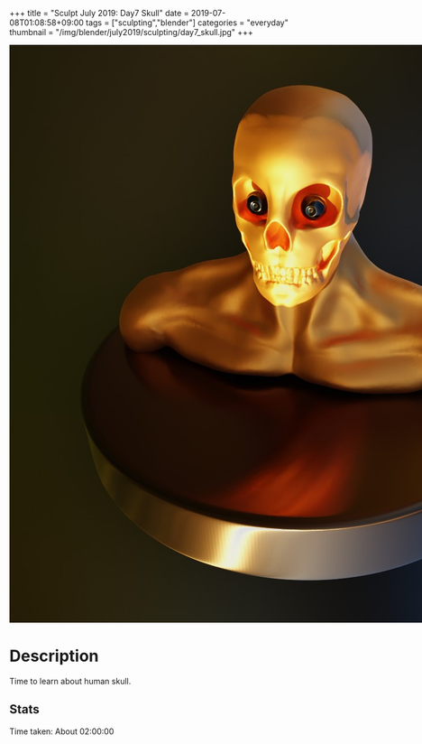 +++
title = "Sculpt July 2019: Day7 Skull"
date = 2019-07-08T01:08:58+09:00
tags = ["sculpting","blender"]
categories = "everyday"
thumbnail = "/img/blender/july2019/sculpting/day7_skull.jpg"
+++

<div class="image">
<img src="/img/blender/july2019/sculpting/day7_skull.jpg" style="max-width: 1024px;">
</div>

# Description

Time to learn about human skull.

## Stats

Time taken: About 02:00:00